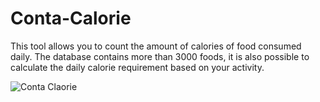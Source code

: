 # Conta-Calorie
This tool allows you to count the amount of calories of food consumed daily. The database contains more than 3000 foods, it is also  possible to calculate the daily calorie requirement based on your activity.

![Conta Claorie](https://user-images.githubusercontent.com/54840154/96631086-2a9be480-1316-11eb-9e1b-3a81728d2b92.PNG)

